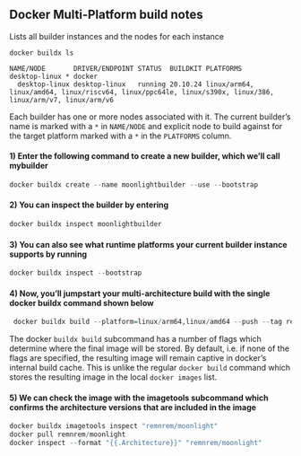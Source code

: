 ## Docker Multi-Platform build notes

Lists all builder instances and the nodes for each instance
```
docker buildx ls
```
```
NAME/NODE       DRIVER/ENDPOINT STATUS  BUILDKIT PLATFORMS
desktop-linux * docker                           
  desktop-linux desktop-linux   running 20.10.24 linux/arm64, linux/amd64, linux/riscv64, linux/ppc64le, linux/s390x, linux/386, linux/arm/v7, linux/arm/v6
```
Each builder has one or more nodes associated with it. The current builder’s name is marked with a `*` in `NAME/NODE` and 
explicit node to build against for the target platform marked with a `*` in the `PLATFORMS` column.

#### 1) Enter the following command to create a new builder, which we’ll call mybuilder

```R
docker buildx create --name moonlightbuilder --use --bootstrap
```
#### 2) You can inspect the builder by entering
```R
docker buildx inspect moonlightbuilder
```
#### 3) You can also see what runtime platforms your current builder instance supports by running
```R
docker buildx inspect --bootstrap
```
#### 4) Now, you’ll jumpstart your multi-architecture build with the single docker buildx command shown below
```R
 docker buildx build --platform=linux/arm64,linux/amd64 --push --tag remnrem/moonlight:latest -f Dockerfile .

```
The docker `buildx build` subcommand has a number of flags which determine where the final image will be stored. By default, i.e. if none of the flags are specified, the resulting image will remain captive in docker’s internal build cache. This is unlike the regular `docker build` command which stores the resulting image in the local `docker images` list.

#### 5) We can check the image with the imagetools subcommand which confirms the architecture versions that are included in the image
```R
docker buildx imagetools inspect "remnrem/moonlight"
docker pull remnrem/moonlight
docker inspect --format "{{.Architecture}}" "remnrem/moonlight"
```
